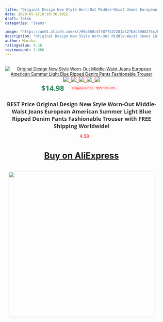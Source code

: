 ```yaml
---
title: "Original Design New Style Worn-Out Middle-Waist Jeans European American Summer Light Blue Ripped Denim Pants Fashionable Trouser"
date: 2020-05-1T10:10:36.892Z
draft: false
categories: "Jeans"

image: "https://ae01.alicdn.com/kf/H9a880c47587f437281a427b3c39d82f8x/Original-Design-New-Style-Worn-Out-Middle-Waist-Jeans-European-American-Summer-Light-Blue-Ripped-Denim.jpg"
description: "Original Design New Style Worn-Out Middle-Waist Jeans European American Summer Light Blue Ripped Denim Pants Fashionable Trouser"
author: Marsha
ratingvalue: 4.58
reviewcount: 2.666
---
```

<br>
<div style="text-align: center;">
<a href="https://s.click.aliexpress.com/e/_AUx637" target="_blank" rel="nofollow noopener noreferrer"><img alt="Original Design New Style Worn-Out Middle-Waist Jeans European American Summer Light Blue Ripped Denim Pants Fashionable Trouser" class="magnifier-image" src="https://ae01.alicdn.com/kf/H9a880c47587f437281a427b3c39d82f8x/Original-Design-New-Style-Worn-Out-Middle-Waist-Jeans-European-American-Summer-Light-Blue-Ripped-Denim.jpg_640x640.jpg">
<br>
<img style="border:1px solid salmon" src="https://ae01.alicdn.com/kf/H9a880c47587f437281a427b3c39d82f8x/Original-Design-New-Style-Worn-Out-Middle-Waist-Jeans-European-American-Summer-Light-Blue-Ripped-Denim.jpg_120x120.jpg">&nbsp;&nbsp;<img style="border:1px solid salmon" src="https://ae01.alicdn.com/kf/Hb823c858e3fc4626a29db7c2403f2c09v/Original-Design-New-Style-Worn-Out-Middle-Waist-Jeans-European-American-Summer-Light-Blue-Ripped-Denim.jpg_120x120.jpg">&nbsp;&nbsp;<img style="border:1px solid salmon" src="https://ae01.alicdn.com/kf/H3f82bb9ba07545968131124d2a03c6dfy/Original-Design-New-Style-Worn-Out-Middle-Waist-Jeans-European-American-Summer-Light-Blue-Ripped-Denim.jpg_120x120.jpg">&nbsp;&nbsp;<img style="border:1px solid salmon" src="https://ae01.alicdn.com/kf/Hcb5bb1cac2c84437be85ac51458f79312/Original-Design-New-Style-Worn-Out-Middle-Waist-Jeans-European-American-Summer-Light-Blue-Ripped-Denim.jpg_120x120.jpg">&nbsp;&nbsp;<img style="border:1px solid salmon" src="https://ae01.alicdn.com/kf/Hdf4780fc890e493e918b425bc7bd8fe0I/Original-Design-New-Style-Worn-Out-Middle-Waist-Jeans-European-American-Summer-Light-Blue-Ripped-Denim.jpg_120x120.jpg"></a></div><br0>
<div style="text-align: center;"><span style="background-color: white; border: 0px; box-sizing: border-box; color: seagreen; display: inline-block; font-family: &quot;open sans&quot; , &quot;arial&quot; , &quot;helvetica&quot; , sans-serif , &quot;heiti&quot;; font-size: 24px; font-stretch: inherit; font-weight: 700; line-height: inherit; margin: 0px 10px 0px 0px; padding: 0px; vertical-align: middle;">$14.98 </span>
<span style="background: rgb(255 , 241 , 241); border-radius: 3px; border: 0px; box-sizing: border-box; color: #ff4747; display: inline-block; font-family: inherit; font-size: 12px; font-stretch: inherit; font-style: inherit; font-variant: inherit; font-weight: 600; line-height: inherit; margin: 0px; padding: 2px 5px; transform: scale(0.9); vertical-align: middle;">Original Price : <b style="text-decoration: line-through;">$29.96 </b> 50%&nbsp;&nbsp;</span></div>
<h1 style="color: #333333; display: inline-block; font-family: &quot;open sans&quot; , &quot;arial&quot; , &quot;helvetica&quot; , sans-serif , &quot;heiti&quot;; font-size: 18px; font-stretch: inherit; font-weight: 700; text-align: center;">BEST Price Original Design New Style Worn-Out Middle-Waist Jeans European American Summer Light Blue Ripped Denim Pants Fashionable Trouser with FREE Shipping Worldwide!</h1>
<div style="color: #ff4747; text-align: center;">
<img src="https://4.bp.blogspot.com/-M0ZcTcb-5uY/XleCXlxnR4I/AAAAAAAAAEc/OrjgMkXV1oMQFaCRZj5HQwOCBcu3w1FegCPcBGAYYCw/s1600/star.png" style="height: 15px;">&nbsp;<b>4.58</b></div>
<div class="button_cont" align="center"><a class="buynow_a" href="https://s.click.aliexpress.com/e/_AUx637" target="_blank" rel="nofollow noopener noreferrer"><H1>Buy on AliExpress</H1></a></div><br>
<div class="separator" style="clear: both; text-align: center;">
<img src="https://lh3.googleusercontent.com/-pTy5HemUv9M/XlePHvY0dAI/AAAAAAAAAE4/0nX5iRUoIWY8eMW9Dpxeirr157OZliDIgCLcBGAsYHQ/s1600/badge.gif" width="480">
</div>
